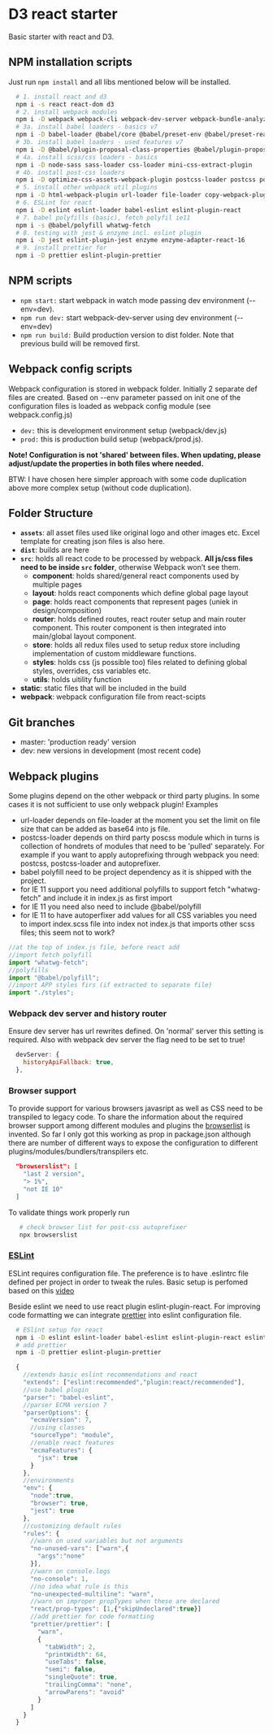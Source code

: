 # D3 react starter

Basic starter with react and D3.

## NPM installation scripts

Just run `npm install` and all libs mentioned below will be installed.

```bash
  # 1. install react and d3
  npm i -s react react-dom d3
  # 2. install webpack modules
  npm i -D webpack webpack-cli webpack-dev-server webpack-bundle-analyzer
  # 3a. install babel loaders - basics v7
  npm i -D babel-loader @babel/core @babel/preset-env @babel/preset-react
  # 3b. install babel loaders - used features v7
  npm i -D @babel/plugin-proposal-class-properties @babel/plugin-proposal-decorators
  # 4a. install scss/css loaders - basics
  npm i -D node-sass sass-loader css-loader mini-css-extract-plugin
  # 4b. install post-css loaders
  npm i -D optimize-css-assets-webpack-plugin postcss-loader postcss postcss-preset-env autoprefixer cssnano
  # 5. install other webpack util plugins
  npm i -D html-webpack-plugin url-loader file-loader copy-webpack-plugin uglifyjs-webpack-plugin clean-webpack-plugin
  # 6. ESLint for react
  npm i -D eslint eslint-loader babel-eslint eslint-plugin-react
  # 7. babel polyfills (basic), fetch polyfil ie11
  npm i -s @babel/polyfill whatwg-fetch
  # 8. testing with jest & enzyme incl. eslint plugin
  npm i -D jest eslint-plugin-jest enzyme enzyme-adapter-react-16
  # 9. install prettier for
  npm i -D prettier eslint-plugin-prettier
```

## NPM scripts

- `npm start:` start webpack in watch mode passing dev environment (--env=dev).
- `npm run dev:` start webpack-dev-server using dev environment (--env=dev)
- `npm run build:` Build production version to dist folder. Note that previous build will be removed first.

## Webpack config scripts

Webpack configuration is stored in webpack folder. Initially 2 separate def files are created. Based on --env parameter passed on init one of the configuration files is loaded as webpack config module (see webpack.config.js)

- `dev:` this is development environment setup (webpack/dev.js)
- `prod:` this is production build setup (webpack/prod.js).

**Note! Configuration is not 'shared' between files. When updating, please adjust/update the properties in both files where needed.**

BTW: I have chosen here simpler approach with some code duplication above more complex setup (without code duplication).

## Folder Structure

- **`assets`**: all asset files used like original logo and other images etc. Excel template for creating json files is also here.
- **`dist`**: builds are here
- **`src`**: holds all react code to be processed by webpack. **All js/css files need to be inside `src` folder**, otherwise Webpack won’t see them.
  - **component**: holds shared/general react components used by multiple pages
  - **layout**: holds react components which define global page layout
  - **page**: holds react components that represent pages (uniek in design/composition)
  - **router**: holds defined routes, react router setup and main router component. This router component is then integrated into main/global layout component.
  - **store**: holds all redux files used to setup redux store including implementation of custom middleware functions.
  - **styles**: holds css (js possible too) files related to defining global styles, overrides, css variables etc.
  - **utils**: holds uitility function
- **static**: static files that will be included in the build
- **webpack**: webpack configuration file from react-scipts

## Git branches

- master: 'production ready' version
- dev: new versions in development (most recent code)

## Webpack plugins

Some plugins depend on the other webpack or third party plugins. In some cases it is not sufficient to use only webpack plugin! Examples

- url-loader depends on file-loader at the moment you set the limit on file size that can be added as base64 into js file.
- postcss-loader depends on third party poscss module which in turns is collection of hondrets of modules that need to be 'pulled' separately. For example if you want to apply autoprefixing through webpack you need: postcss, postcss-loader and autoprefixer.
- babel polyfill need to be project dependency as it is shipped with the project.
- for IE 11 support you need additional polyfills to support fetch "whatwg-fetch" and include it in index.js as first import
- for IE 11 you need also need to include @babel/polyfill
- for IE 11 to have autoperfixer add values for all CSS variables you need to import index.scss file into index not index.js that imports other scss files; this seem not to work?

```javascript
//at the top of index.js file, before react add
//import fetch polyfill
import "whatwg-fetch";
//polyfills
import "@babel/polyfill";
//import APP styles firs (if extracted to separate file)
import "./styles";
```

### Webpack dev server and history router

Ensure dev server has url rewrites defined. On 'normal' server this setting is required. Also with webpack dev server the flag need to be set to true!

```javascript
  devServer: {
    historyApiFallback: true,
  },
```

### Browser support

To provide support for various browsers javasript as well as CSS need to be transpiled to legacy code. To share the information about the required browser support among different modules and plugins the [browserlist](https://browserl.ist/?q=last+2+version%2C%3E+1%25%2Cnot+IE+10) is invented. So far I only got this working as prop in package.json although there are number of different ways to expose the configuration to different plugins/modules/bundlers/transpilers etc.

```json
  "browserslist": [
    "last 2 version",
    "> 1%",
    "not IE 10"
  ]
```

To validate things work properly run

```bash
   # check browser list for post-css autoprefixer
   npx browserslist
```

### [ESLint](https://eslint.org/docs/user-guide/configuring)

ESLint requires configuration file. The preference is to have .eslintrc file defined per project in order to tweak the rules.
Basic setup is perfomed based on this [video](https://www.youtube.com/watch?v=nxxl2H_TOTc&list=PLMWjeRChIK6bnp6qaS3rxLGCpc9aQYzEE)

Beside eslint we need to use react plugin eslint-plugin-react. For improving code formatting we can integrate [prettier](https://prettier.io/docs/en/eslint.html) into eslint configuration file.

```bash
  # ESlint setup for react
  npm i -D eslint eslint-loader babel-eslint eslint-plugin-react eslint-plugin-jest
  # add prettier
  npm i -D prettier eslint-plugin-prettier
```

```js
  {
    //extends basic eslint recommendations and react
    "extends": ["eslint:recommended","plugin:react/recommended"],
    //use babel plugin
    "parser": "babel-eslint",
    //parser ECMA version 7
    "parserOptions": {
      "ecmaVersion": 7,
      //using classes
      "sourceType": "module",
      //enable react features
      "ecmaFeatures": {
        "jsx": true
      }
    },
    //environments
    "env": {
      "node":true,
      "browser": true,
      "jest": true
    },
    //customizing default rules
    "rules": {
      //warn on used variables but not arguments
      "no-unused-vars": ["warn",{
        "args":"none"
      }],
      //warn on console.logs
      "no-console": 1,
      //no idea what rule is this
      "no-unexpected-multiline": "warn",
      //warn on improper propTypes when these are declared
      "react/prop-types": [1,{"skipUndeclared":true}]
      //add prettier for code formatting
      "prettier/prettier": [
        "warn",
        {
          "tabWidth": 2,
          "printWidth": 64,
          "useTabs": false,
          "semi": false,
          "singleQuote": true,
          "trailingComma": "none",
          "arrowParens": "avoid"
        }
      ]
    }
  }

```
